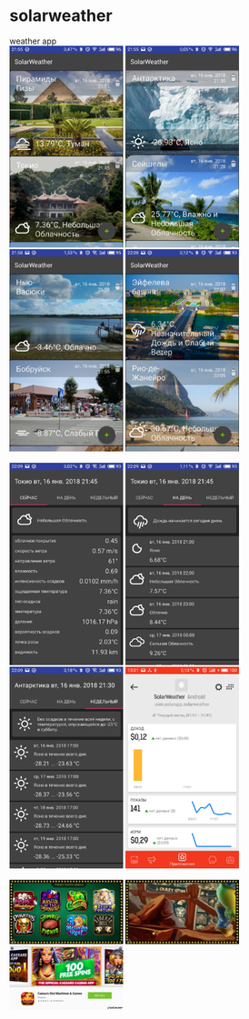 # solarweather
weather app
<br>
<img width="200" src="https://github.com/SOLAR8888/solarweather/blob/master/screens/1.jpg"/>
<img width="200" src="https://github.com/SOLAR8888/solarweather/blob/master/screens/2.jpg"/>
<img width="200" src="https://github.com/SOLAR8888/solarweather/blob/master/screens/3.jpg"/>
<img width="200" src="https://github.com/SOLAR8888/solarweather/blob/master/screens/4.jpg"/>
<br>
<br>
<img width="200" src="https://github.com/SOLAR8888/solarweather/blob/master/screens/5.jpg"/>
<img width="200" src="https://github.com/SOLAR8888/solarweather/blob/master/screens/6.jpg"/>
<img width="200" src="https://github.com/SOLAR8888/solarweather/blob/master/screens/7.jpg"/>
<img width="200" src="https://github.com/SOLAR8888/solarweather/blob/master/screens/11.jpg"/>
<br>
<br>
<img width="200" src="https://github.com/SOLAR8888/solarweather/blob/master/screens/8.jpg"/>
<img width="200" src="https://github.com/SOLAR8888/solarweather/blob/master/screens/9.jpg"/>
<img width="200" src="https://github.com/SOLAR8888/solarweather/blob/master/screens/10.jpg"/>
<br>
